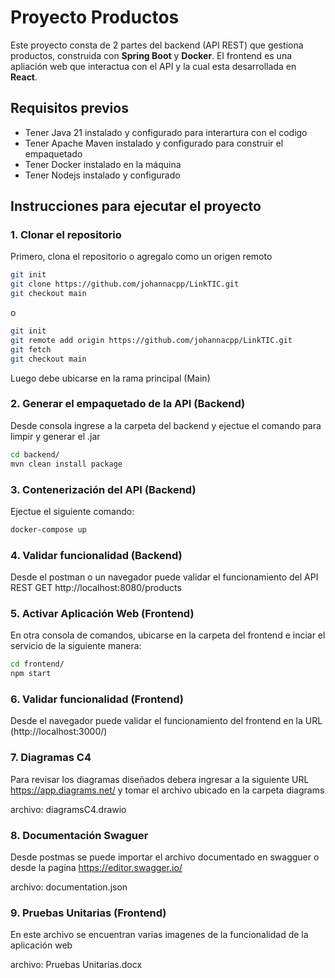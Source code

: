 # Proyecto Productos

Este proyecto consta de 2 partes del backend (API REST) que gestiona productos, construida con **Spring Boot** y **Docker**. El frontend es una apliación web que interactua con el API y la cual esta desarrollada en **React**.

## Requisitos previos

- Tener Java 21 instalado y configurado para interartura con el codigo
- Tener Apache Maven instalado y configurado para construir el empaquetado
- Tener Docker instalado en la máquina
- Tener Nodejs instalado y configurado

## Instrucciones para ejecutar el proyecto

### 1. Clonar el repositorio

Primero, clona el repositorio o agregalo como un origen remoto
```bash
git init
git clone https://github.com/johannacpp/LinkTIC.git
git checkout main
```
o
```bash
git init
git remote add origin https://github.com/johannacpp/LinkTIC.git
git fetch
git checkout main
```

Luego debe ubicarse en la rama principal (Main)

### 2. Generar el empaquetado de la API (Backend)
Desde consola ingrese a la carpeta del backend y ejectue el comando para limpir y generar el .jar
```bash
cd backend/
mvn clean install package
```
### 3. Contenerización del API (Backend)
Ejectue el siguiente comando:
```bash
docker-compose up
```

### 4. Validar funcionalidad (Backend)
Desde el postman o un navegador puede validar el funcionamiento del API REST
GET http://localhost:8080/products

### 5. Activar Aplicación Web (Frontend)
En otra consola de comandos, ubicarse en la carpeta del frontend e inciar el servicio de la siguiente manera:
```bash
cd frontend/
npm start
```

### 6. Validar funcionalidad (Frontend)
Desde el navegador puede validar el funcionamiento del frontend en la URL
(http://localhost:3000/)

### 7. Diagramas C4
Para revisar los diagramas diseñados debera ingresar a la siguiente URL https://app.diagrams.net/ y tomar el archivo ubicado en la carpeta diagrams

archivo: diagramsC4.drawio

### 8. Documentación Swaguer
Desde postmas se puede importar el archivo documentado en swagguer o desde la pagina https://editor.swagger.io/

archivo: documentation.json

### 9. Pruebas Unitarias (Frontend)

En este archivo se encuentran varias imagenes de la funcionalidad de la aplicación web

archivo: Pruebas Unitarias.docx